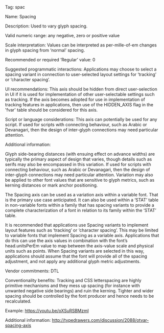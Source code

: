 Tag: spac

Name: Spacing

Description: Used to vary glyph spacing.

Valid numeric range: any negative, zero or positive value

Scale interpretation: Values can be interpreted as per-mille-of-em changes in glyph spacing from ‘normal’ spacing.

Recommended or required ‘Regular’ value: 0

Suggested programmatic interactions: Applications may choose to select a spacing variant in connection to user-selected layout settings for ‘tracking’ or ‘character spacing’.

UI recommendations: This axis should be hidden from direct user-selection in UI if it is used for implementation of other user-selectable settings such as tracking. If the axis becomes adopted for use in implementation of tracking features in applications, then use of the HIDDEN_AXIS flag in the 'fvar' table should be considered for this axis.

Script or language considerations: This axis can potentially be used for any script. If used for scripts with connecting behaviour, such as Arabic or Devanagari, then the design of inter-glyph connections may need particular attention.

Additional information:

Glyph side-bearing distances (with ensuing effect on advance widths) are typically the primary aspect of design that varies, though details such as serifs may also be encompassed in this variation. If used for scripts with connecting behaviour, such as Arabic or Devanagari, then the design of inter-glyph connections may need particular attention. Variation may also be applied to other font values that are sensitive to glyph metrics, such as kerning distances or mark anchor positioning.

The Spacing axis can be used as a variation axis within a variable font. That is the primary use case anticipated. It can also be used within a ‘STAT’ table in non-variable fonts within a family that has spacing variants to provide a complete characterization of a font in relation to its family within the ‘STAT’ table.

It is recommended that applications use Spacing variants to implement layout features such as ‘tracking’ or ‘character spacing’. This may be limited to variable fonts that implement Spacing as a variable axis. Applications that do this can use the axis values in combination with the font’s head.unitsPerEm value to map between the axis-value scale and physical units such as points. When Spacing variants are selected in this way, applications should assume that the font will provide all of the spacing adjustment, and not apply any additional glyph metric adjustments.

Vendor commitments:
DTL

Conventionality benefits:
Tracking and CSS letterspacing are highly primitive mechanisms and they mess up spacing (for instance with unwanted negative side bearings) and ruin the kerning. Tighter and wider spacing should be controlled by the font producer and hence needs to be recalculated. 

Example:
<https://youtu.be/oXSuRSBMzmI>

Additional information:
<http://typedrawers.com/discussion/2088/otvar-spacing-axis>
